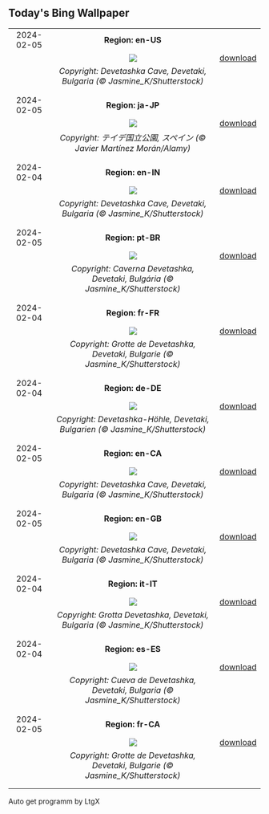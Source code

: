 ## Today's Bing Wallpaper
|      |      |      |
| :----: | :----: | :----: |
|2024-02-05|**Region: en-US**||
||![](https://www.bing.com/th?id=OHR.DevetashkaCave_EN-US7989247628_UHD.jpg&pid=hp&w=1152&h=648&rs=1&c=4)| [download](https://www.bing.com/th?id=OHR.DevetashkaCave_EN-US7989247628_UHD.jpg)|
||*Copyright: Devetashka Cave, Devetaki, Bulgaria (© Jasmine_K/Shutterstock)*
||
|||
|2024-02-05|**Region: ja-JP**||
||![](https://www.bing.com/th?id=OHR.TeideNational_JA-JP0929359307_UHD.jpg&pid=hp&w=1152&h=648&rs=1&c=4)| [download](https://www.bing.com/th?id=OHR.TeideNational_JA-JP0929359307_UHD.jpg)|
||*Copyright: テイデ国立公園, スペイン (© Javier Martínez Morán/Alamy)*
||
|||
|2024-02-04|**Region: en-IN**||
||![](https://www.bing.com/th?id=OHR.DevetashkaCave_EN-IN5940085595_UHD.jpg&pid=hp&w=1152&h=648&rs=1&c=4)| [download](https://www.bing.com/th?id=OHR.DevetashkaCave_EN-IN5940085595_UHD.jpg)|
||*Copyright: Devetashka Cave, Devetaki, Bulgaria (© Jasmine_K/Shutterstock)*
||
|||
|2024-02-05|**Region: pt-BR**||
||![](https://www.bing.com/th?id=OHR.DevetashkaCave_PT-BR2895645670_UHD.jpg&pid=hp&w=1152&h=648&rs=1&c=4)| [download](https://www.bing.com/th?id=OHR.DevetashkaCave_PT-BR2895645670_UHD.jpg)|
||*Copyright: Caverna Devetashka, Devetaki, Bulgária (© Jasmine_K/Shutterstock)*
||
|||
|2024-02-04|**Region: fr-FR**||
||![](https://www.bing.com/th?id=OHR.DevetashkaCave_FR-FR4993374932_UHD.jpg&pid=hp&w=1152&h=648&rs=1&c=4)| [download](https://www.bing.com/th?id=OHR.DevetashkaCave_FR-FR4993374932_UHD.jpg)|
||*Copyright: Grotte de Devetashka, Devetaki, Bulgarie (© Jasmine_K/Shutterstock)*
||
|||
|2024-02-04|**Region: de-DE**||
||![](https://www.bing.com/th?id=OHR.DevetashkaCave_DE-DE0726583850_UHD.jpg&pid=hp&w=1152&h=648&rs=1&c=4)| [download](https://www.bing.com/th?id=OHR.DevetashkaCave_DE-DE0726583850_UHD.jpg)|
||*Copyright: Devetashka-Höhle, Devetaki, Bulgarien (© Jasmine_K/Shutterstock)*
||
|||
|2024-02-05|**Region: en-CA**||
||![](https://www.bing.com/th?id=OHR.DevetashkaCave_EN-CA8463876587_UHD.jpg&pid=hp&w=1152&h=648&rs=1&c=4)| [download](https://www.bing.com/th?id=OHR.DevetashkaCave_EN-CA8463876587_UHD.jpg)|
||*Copyright: Devetashka Cave, Devetaki, Bulgaria (© Jasmine_K/Shutterstock)*
||
|||
|2024-02-05|**Region: en-GB**||
||![](https://www.bing.com/th?id=OHR.DevetashkaCave_EN-GB0187525185_UHD.jpg&pid=hp&w=1152&h=648&rs=1&c=4)| [download](https://www.bing.com/th?id=OHR.DevetashkaCave_EN-GB0187525185_UHD.jpg)|
||*Copyright: Devetashka Cave, Devetaki, Bulgaria (© Jasmine_K/Shutterstock)*
||
|||
|2024-02-04|**Region: it-IT**||
||![](https://www.bing.com/th?id=OHR.DevetashkaCave_IT-IT5414731780_UHD.jpg&pid=hp&w=1152&h=648&rs=1&c=4)| [download](https://www.bing.com/th?id=OHR.DevetashkaCave_IT-IT5414731780_UHD.jpg)|
||*Copyright: Grotta Devetashka, Devetaki, Bulgaria (© Jasmine_K/Shutterstock)*
||
|||
|2024-02-04|**Region: es-ES**||
||![](https://www.bing.com/th?id=OHR.DevetashkaCave_ES-ES7825741448_UHD.jpg&pid=hp&w=1152&h=648&rs=1&c=4)| [download](https://www.bing.com/th?id=OHR.DevetashkaCave_ES-ES7825741448_UHD.jpg)|
||*Copyright: Cueva de Devetashka, Devetaki, Bulgaria (© Jasmine_K/Shutterstock)*
||
|||
|2024-02-05|**Region: fr-CA**||
||![](https://www.bing.com/th?id=OHR.DevetashkaCave_FR-CA0940185215_UHD.jpg&pid=hp&w=1152&h=648&rs=1&c=4)| [download](https://www.bing.com/th?id=OHR.DevetashkaCave_FR-CA0940185215_UHD.jpg)|
||*Copyright: Grotte de Devetashka, Devetaki, Bulgarie (© Jasmine_K/Shutterstock)*
||
|||

Auto get programm by LtgX
